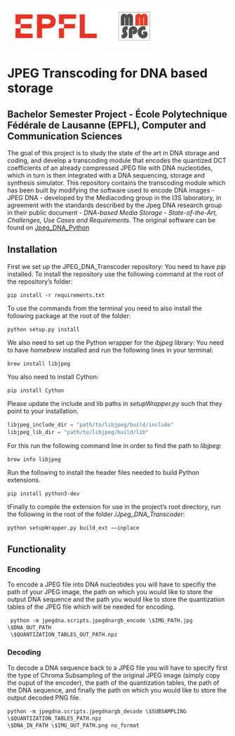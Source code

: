 <p float="left">
<img src="./img/logos/logos.png" width="350">
</p>

# JPEG Transcoding for DNA based storage 
## Bachelor Semester Project - École Polytechnique Fédérale de Lausanne (EPFL), Computer and Communication Sciences

The goal of this project is to study the state of the art in DNA storage and coding, and develop a transcoding module that encodes the quantized DCT coefficients of an already compressed JPEG file with DNA nucleotides, which in turn is then integrated with a DNA sequencing, storage and synthesis simulator. 
This repository contains the transcoding module which has been built by modifying the software used to encode DNA images - JPEG DNA - developed by the Mediacoding group in the I3S laboratory, in agreement with the standards described by the Jpeg DNA research group in their public document - *DNA-based Media Storage - State-of-the-Art, Challenges, Use Cases and Requirements*. The original software can be found on [Jpeg_DNA_Python](https://github.com/jpegdna-mediacoding/Jpeg_DNA_Python)

## Installation
First we set up the JPEG_DNA_Transcoder repository:
You need to have *pip* installed.
To install the repository use the following command at the root of the repository’s folder:
```
pip install -r requirements.txt
```
To use the commands from the terminal you need to also install the following package at the root of the folder: 
```
python setup.py install
```
We also need to set up the Python wrapper for the *ibjpeg* library:
You need to have  *homebrew* installed and run the following lines in your terminal:
```
brew install libjpeg
```
You also need to install Cython:
```
pip install Cython
```
Please update the include and lib paths in *setupWrapper.py* such that they point to your installation. 
```python
libjpeg_include_dir = "path/to/libjpeg/build/include"
libjpeg_lib_dir = "path/to/libjpeg/build/lib"
```
For this run the following command line in order to find the path to *libjpeg*:
```
brew info libjpeg
```
Run the following to install the header files needed to build Python extensions.
```
pip install python3-dev
```
tFinally to compile the extension for use in the project’s root directory, run the following in the
root of the folder */Jpeg_DNA_Transcoder*: 
```
python setupWrapper.py build_ext −−inplace
```

## Functionality
### Encoding
To encode a JPEG file into DNA nucleotides you will have to specifiy the path of your JPEG image, the path on which you would like to store the output DNA sequence and the path you would like to store the quantization tables of the JPEG file which will be needed for encoding.
```
 python -m jpegdna.scripts.jpegdnargb_encode \$IMG_PATH.jpg \$DNA_OUT_PATH
 \$QUANTIZATION_TABLES_OUT_PATH.npz
 ```
 
 ### Decoding
To decode a DNA sequence back to a JPEG file you will have to specify first the type of Chroma Subsampling of the original JPEG image (simply copy the ouput of the encoder), the path of the quantization tables, the path of the DNA sequence, and finally the path on which you would like to store the output decoded PNG file.
 ```
 python -m jpegdna.scripts.jpegdnargb_decode \$SUBSAMPLING \$QUANTIZATION_TABLES_PATH.npz
 \$DNA_IN_PATH \$IMG_OUT_PATH.png no_format
  ```